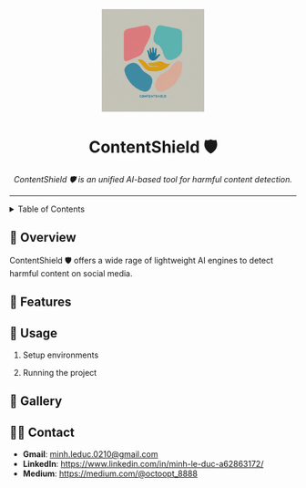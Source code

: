 <p align="center">
  <img src="./assets/logo.jpeg" width="180" >
</p>
<h1 align="center">ContentShield 🛡️</h1>

<p align="center">
  <em>ContentShield 🛡️ is an unified AI-based tool for harmful content detection.</em>
</p>

---

<details>
  <summary>Table of Contents</summary>

- [📍 Overview](#-overview)
- [🧩 Features](#-features)
- [🚀 Usage](#-getting-started).
- [👾 Gallery](#-gallery)
- [🧑‍💻 Contact](#-contact)
</details>

## 📍 Overview
ContentShield 🛡️ offers a wide rage of lightweight AI engines to detect harmful content on social media.


## 🧩 Features



## 🚀 Usage

1. Setup environments 


2. Running the project
 


## 👾 Gallery


## 🧑‍💻 Contact

+ **Gmail**: minh.leduc.0210@gmail.com
+ **LinkedIn**: https://www.linkedin.com/in/minh-le-duc-a62863172/
+ **Medium**: https://medium.com/@octoopt_8888
